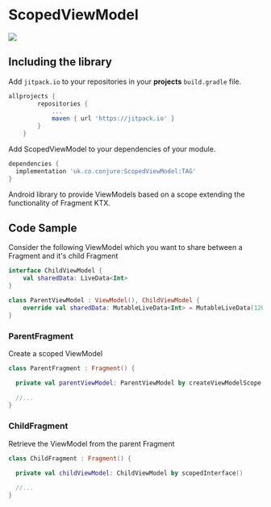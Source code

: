 # ScopedViewModel
[![](https://jitpack.io/v/uk.co.conjure/ScopedViewModel.svg)](https://jitpack.io/#uk.co.conjure/ScopedViewModel)

## Including the library

Add `jitpack.io` to your repositories in your **projects** `build.gradle` file.
```gradle
allprojects {
		repositories {
			...
			maven { url 'https://jitpack.io' }
		}
	}
```
Add ScopedViewModel to your dependencies of your module.
```gradle
dependencies {
  implementation 'uk.co.conjure:ScopedViewModel:TAG'
}
```

Android library to provide ViewModels based on a scope extending the functionality of Fragment KTX.


## Code Sample

Consider the following ViewModel which you want to share between a Fragment and it's child Fragment

```kotlin
interface ChildViewModel {
    val sharedData: LiveData<Int>
}

class ParentViewModel : ViewModel(), ChildViewModel {
    override val sharedData: MutableLiveData<Int> = MutableLiveData(120)
}
```

### ParentFragment
Create a scoped ViewModel

```kotlin
class ParentFragment : Fragment() {

  private val parentViewModel: ParentViewModel by createViewModelScope()
  
  //...
}
```

### ChildFragment
Retrieve the ViewModel from the parent Fragment

```kotlin
class ChildFragment : Fragment() {

  private val childViewModel: ChildViewModel by scopedInterface()
  
  //...
}
```
